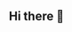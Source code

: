 <!-- GitHub profile README: HTML version -->
<div align="center">

  <!-- 제목 -->
  <h2>Hi there 👋</h2>
